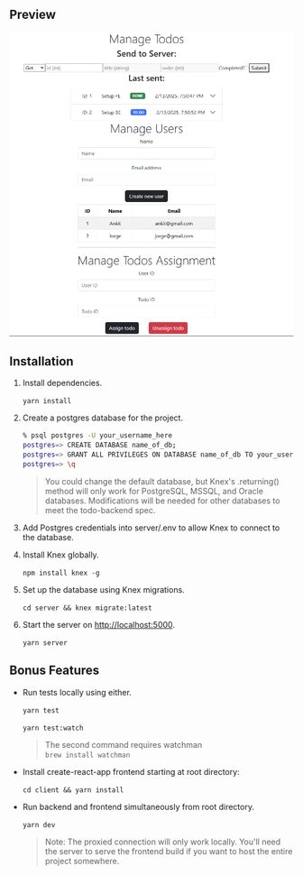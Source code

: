 ## Preview
![preview](https://github.com/AnkitKumarMishra5/team-task-tracker/blob/5468089ecbb4dc35e8132a628bd856e7ba1f3c09/client/public/Screenshot%202025-02-13%20203941.png)

## Installation

1. Install dependencies.

    `yarn install`

2. Create a postgres database for the project.

    ```Bash
    % psql postgres -U your_username_here
    postgres=> CREATE DATABASE name_of_db;
    postgres=> GRANT ALL PRIVILEGES ON DATABASE name_of_db TO your_username_here;
    postgres=> \q
    ```

    > You could change the default database, but Knex's .returning() method will only work for PostgreSQL, MSSQL, and Oracle databases. Modifications will be needed for other databases to meet the todo-backend spec.

3. Add Postgres credentials into server/.env to allow Knex to connect to the database.

4. Install Knex globally.

    `npm install knex -g`

5. Set up the database using Knex migrations.

    `cd server && knex migrate:latest`

6. Start the server on [http://localhost:5000](http://localhost:5000).

    `yarn server`

## Bonus Features

- Run tests locally using either.

    `yarn test`

    `yarn test:watch`

    >The second command requires watchman  
    >`brew install watchman`

- Install create-react-app frontend starting at root directory:

    `cd client && yarn install`

- Run backend and frontend simultaneously from root directory.

    `yarn dev`

    > Note: The proxied connection will only work locally.
    > You'll need the server to serve the frontend build if
    > you want to host the entire project somewhere.
